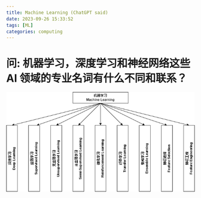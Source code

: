 ```yaml
---
title: Machine Learning (ChatGPT said)
date: 2023-09-26 15:33:52
tags: [ML]
categories: computing
---
```


# 问: 机器学习，深度学习和神经网络这些 AI 领域的专业名词有什么不同和联系？

![Machine Learning branches](/images/machine-learning/machine-learning.drawio.png)


